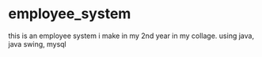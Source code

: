 # employee_system
this is an employee system i make in my 2nd year in my collage.
using java, java swing, mysql

